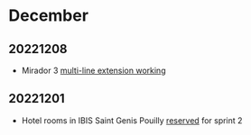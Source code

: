 # December
## 20221208
* Mirador 3 [multi-line extension working](https://github.com/plazi/arcadia-project/blob/master/mirador3Development.md#20221208)  
## 20221201
* Hotel rooms in IBIS Saint Genis Pouilly [reserved](https://github.com/plazi/arcadia-project/issues/202) for sprint 2
